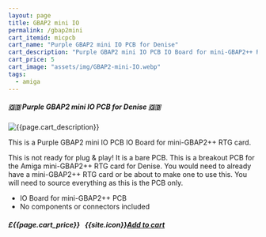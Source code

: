 ```yaml
---
layout: page
title: GBAP2 mini IO
permalink: /gbap2mini
cart_itemid: micpcb
cart_name: "Purple GBAP2 mini IO PCB for Denise"
cart_description: "Purple GBAP2 mini IO PCB IO Board for mini-GBAP2++ RTG card"
cart_price: 5
cart_image: "assets/img/GBAP2-mini-IO.webp"
tags: 
  - amiga
---
```


##### 🇬🇧 Purple GBAP2 mini IO PCB for Denise 🇬🇧

  <p class="lead text-center">
    <img src="{{page.cart_image}}" class="img-thumbnail" alt="{{page.cart_description}}">
  </p>

This is a Purple GBAP2 mini IO PCB IO Board for mini-GBAP2++ RTG card.

This is not ready for plug & play! It is a bare PCB. This is a breakout PCB for the Amiga mini-GBAP2++ RTG card for Denise. You would need to already have a mini-GBAP2++ RTG card or be about to make one to use this. You will need to source everything as this is the PCB only.

* IO Board for mini-GBAP2++ PCB
* No components or connectors included

##### £{{page.cart_price}} &nbsp; {{site.icon}}[Add to cart](/cart#{{page.cart_itemid}})